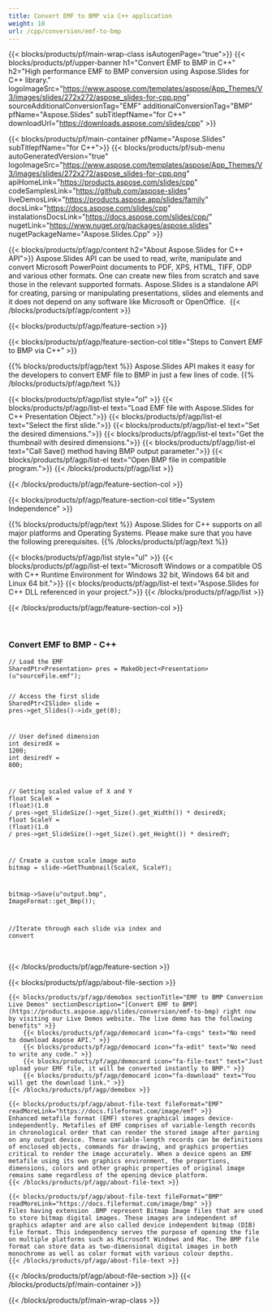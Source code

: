 ```yaml
---
title: Convert EMF to BMP via C++ application
weight: 10
url: /cpp/conversion/emf-to-bmp
---
```


{{< blocks/products/pf/main-wrap-class isAutogenPage="true">}}
{{< blocks/products/pf/upper-banner h1="Convert EMF to BMP in C++" h2="High performance EMF to BMP conversion using Aspose.Slides for C++ library." logoImageSrc="https://www.aspose.com/templates/aspose/App_Themes/V3/images/slides/272x272/aspose_slides-for-cpp.png" sourceAdditionalConversionTag="EMF" additionalConversionTag="BMP" pfName="Aspose.Slides" subTitlepfName="for C++" downloadUrl="https://downloads.aspose.com/slides/cpp" >}}

{{< blocks/products/pf/main-container pfName="Aspose.Slides" subTitlepfName="for C++">}}
{{< blocks/products/pf/sub-menu autoGeneratedVersion="true" logoImageSrc="https://www.aspose.com/templates/aspose/App_Themes/V3/images/slides/272x272/aspose_slides-for-cpp.png" apiHomeLink="https://products.aspose.com/slides/cpp" codeSamplesLink="https://github.com/aspose-slides" liveDemosLink="https://products.aspose.app/slides/family" docsLink="https://docs.aspose.com/slides/cpp" instalationsDocsLink="https://docs.aspose.com/slides/cpp/" nugetLink="https://www.nuget.org/packages/aspose.slides" nugetPackageName="Aspose.Slides.Cpp" >}}


{{< blocks/products/pf/agp/content h2="About Aspose.Slides for C++ API">}}
    Aspose.Slides API can be used to read, write, manipulate and convert Microsoft PowerPoint documents to PDF, XPS, HTML, TIFF, ODP and various other formats. One can create new files from scratch and save those in the relevant supported formats. Aspose.Slides is a standalone API for creating, parsing or manipulating presentations, slides and elements and it does not depend on any software like Microsoft or OpenOffice. ‎
{{< /blocks/products/pf/agp/content >}}

{{< blocks/products/pf/agp/feature-section >}}

{{< blocks/products/pf/agp/feature-section-col title="Steps to Convert EMF to BMP via C++" >}}

{{% blocks/products/pf/agp/text %}}
Aspose.Slides API makes it easy for the developers to convert EMF file to BMP in just a few lines of code.
{{% /blocks/products/pf/agp/text %}}

{{< blocks/products/pf/agp/list style="ol" >}}
{{< blocks/products/pf/agp/list-el text="Load EMF file with Aspose.Slides for C++ Presentation Object.">}}
{{< blocks/products/pf/agp/list-el text="Select the first slide.">}}
{{< blocks/products/pf/agp/list-el text="Set the desired dimensions.">}}
{{< blocks/products/pf/agp/list-el text="Get the thumbnail with desired dimensions.">}}
{{< blocks/products/pf/agp/list-el text="Call Save() method having BMP output parameter.">}}
{{< blocks/products/pf/agp/list-el text="Open BMP file in compatible program.">}}
{{< /blocks/products/pf/agp/list >}}

{{< /blocks/products/pf/agp/feature-section-col >}}

{{< blocks/products/pf/agp/feature-section-col title="System Independence" >}}

{{% blocks/products/pf/agp/text %}}
Aspose.Slides for C++ supports on all major platforms and Operating Systems. Please make sure that you have the following prerequisites.
{{% /blocks/products/pf/agp/text %}}

{{< blocks/products/pf/agp/list style="ul" >}}
{{< blocks/products/pf/agp/list-el text="Microsoft Windows or a compatible OS with C++ Runtime Environment for Windows 32 bit, Windows 64 bit and Linux 64 bit.">}}
{{< blocks/products/pf/agp/list-el text="Aspose.Slides for C++ DLL referenced in your project.">}}
{{< /blocks/products/pf/agp/list >}}

{{< /blocks/products/pf/agp/feature-section-col >}}
 <!--Code Example Starts Here -->
 <div class="spacer">&nbsp;</div>
<div class="col-md-12 tl ">
<div id="code" class="codeblock">
<h3>Convert EMF to BMP - C++‎</h3>
<pre><code class="cs hljs"><span class="hljs-comment">// Load the EMF</span>
SharedPtr&lt;<span>Presentation</span>&gt; pres = MakeObject&lt;<span>Presentation</span>&gt;(u<span class="hljs-string">"sourceFile.emf"</span>);

<span class="hljs-comment">// Access the first slide</span>
SharedPtr&lt;<span>ISlide</span>&gt; slide = pres-&gt;get_Slides()-&gt;idx_get(<span class="hljs-number">0</span>);

<span class="hljs-comment">// User defined dimension</span>
<span class="hljs-keyword">int</span> desiredX = <span class="hljs-number">1200</span>;
<span class="hljs-keyword">int</span> desiredY = <span class="hljs-number">800</span>;

<span class="hljs-comment">// Getting scaled value  of X and Y</span>
<span class="hljs-keyword">float</span> ScaleX = (<span class="hljs-keyword">float</span>)(<span class="hljs-number">1.0</span> / pres-&gt;get_SlideSize()-&gt;get_Size().get_Width()) * desiredX;
<span class="hljs-keyword">float</span> ScaleY = (<span class="hljs-keyword">float</span>)(<span class="hljs-number">1.0</span> / pres-&gt;get_SlideSize()-&gt;get_Size().get_Height()) * desiredY;

<span class="hljs-comment">// Create a custom scale image</span>
auto bitmap = slide-&gt;GetThumbnail(ScaleX, ScaleY);

bitmap-&gt;Save(u<span class="hljs-string">"output.bmp"</span>, ImageFormat::get_Bmp());
	
<span class="hljs-comment">//Iterate through each slide via index and convert</span></code></pre>
</div>
</div>
<div class="spacer">&nbsp;</div>
<!--Code Example Ends Here -->
{{< /blocks/products/pf/agp/feature-section >}}

{{< blocks/products/pf/agp/about-file-section >}}

    {{< blocks/products/pf/agp/demobox sectionTitle="EMF to BMP Conversion Live Demos" sectionDescription="[Convert EMF to BMP](https://products.aspose.app/slides/conversion/emf-to-bmp) right now by visiting our Live Demos website. The live demo has the following benefits" >}}
        {{< blocks/products/pf/agp/democard icon="fa-cogs" text="No need to download Aspose API." >}}
        {{< blocks/products/pf/agp/democard icon="fa-edit" text="No need to write any code." >}}
        {{< blocks/products/pf/agp/democard icon="fa-file-text" text="Just upload your EMF file, it will be converted instantly to BMP." >}}
        {{< blocks/products/pf/agp/democard icon="fa-download" text="You will get the download link." >}}
    {{< /blocks/products/pf/agp/demobox >}}

    {{< blocks/products/pf/agp/about-file-text fileFormat="EMF" readMoreLink="https://docs.fileformat.com/image/emf" >}}
    Enhanced metafile format (EMF) stores graphical images device-independently. Metafiles of EMF comprises of variable-length records in chronological order that can render the stored image after parsing on any output device. These variable-length records can be definitions of enclosed objects, commands for drawing, and graphics properties critical to render the image accurately. When a device opens an EMF metafile using its own graphics environment, the proportions, dimensions, colors and other graphic properties of original image remains same regardless of the opening device platform.
    {{< /blocks/products/pf/agp/about-file-text >}}

    {{< blocks/products/pf/agp/about-file-text fileFormat="BMP" readMoreLink="https://docs.fileformat.com/image/bmp" >}}
    Files having extension .BMP represent Bitmap Image files that are used to store bitmap digital images. These images are independent of graphics adapter and are also called device independent bitmap (DIB) file format. This independency serves the purpose of opening the file on multiple platforms such as Microsoft Windows and Mac. The BMP file format can store data as two-dimensional digital images in both monochrome as well as color format with various colour depths.
    {{< /blocks/products/pf/agp/about-file-text >}}

{{< /blocks/products/pf/agp/about-file-section >}}
{{< /blocks/products/pf/main-container >}}

{{< /blocks/products/pf/main-wrap-class >}}
